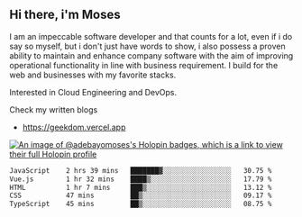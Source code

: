 ## Hi there, i'm Moses

I am an impeccable software developer and that counts for a lot, even if i do say so myself, but i don't just have words to show, i also possess a proven ability to maintain and enhance company software with the aim of improving operational functionality in line with business requirement. I build for the web and businesses with my favorite stacks.

Interested in Cloud Engineering and DevOps.

Check my written blogs
- https://geekdom.vercel.app

[![An image of @adebayomoses's Holopin badges, which is a link to view their full Holopin profile](https://holopin.me/adebayomoses)](https://holopin.io/@adebayomoses)

<!--START_SECTION:waka-->

```txt
JavaScript    2 hrs 39 mins   ███████▓░░░░░░░░░░░░░░░░░   30.75 %
Vue.js        1 hr 32 mins    ████▒░░░░░░░░░░░░░░░░░░░░   17.79 %
HTML          1 hr 7 mins     ███▒░░░░░░░░░░░░░░░░░░░░░   13.12 %
CSS           47 mins         ██▒░░░░░░░░░░░░░░░░░░░░░░   09.17 %
TypeScript    45 mins         ██▒░░░░░░░░░░░░░░░░░░░░░░   08.75 %
```

<!--END_SECTION:waka-->
